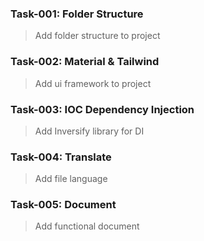 ### <strong>Task-001</strong>: Folder Structure
> Add folder structure to project

### <strong>Task-002</strong>: Material & Tailwind
> Add ui framework to project

### <strong>Task-003</strong>: IOC Dependency Injection
> Add Inversify library for DI

### <strong>Task-004</strong>: Translate
> Add file language

### <strong>Task-005</strong>: Document
> Add functional document